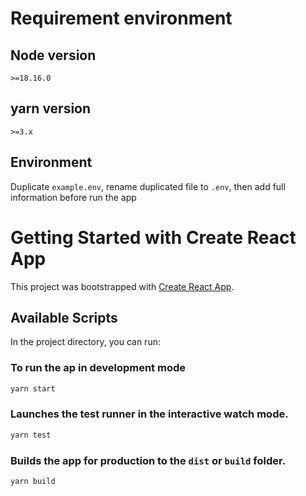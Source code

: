 # Requirement environment

## Node version
`>=18.16.0`

## yarn version
`>=3.x`

## Environment
Duplicate `example.env`, rename duplicated file to `.env`, then add full information before run the app

# Getting Started with Create React App

This project was bootstrapped with [Create React App](https://github.com/facebook/create-react-app).

## Available Scripts

In the project directory, you can run:

### To run the ap in development mode
```bash
yarn start
```

### Launches the test runner in the interactive watch mode.
```bash
yarn test
```

### Builds the app for production to the `dist` or `build` folder.
```bash
yarn build
```